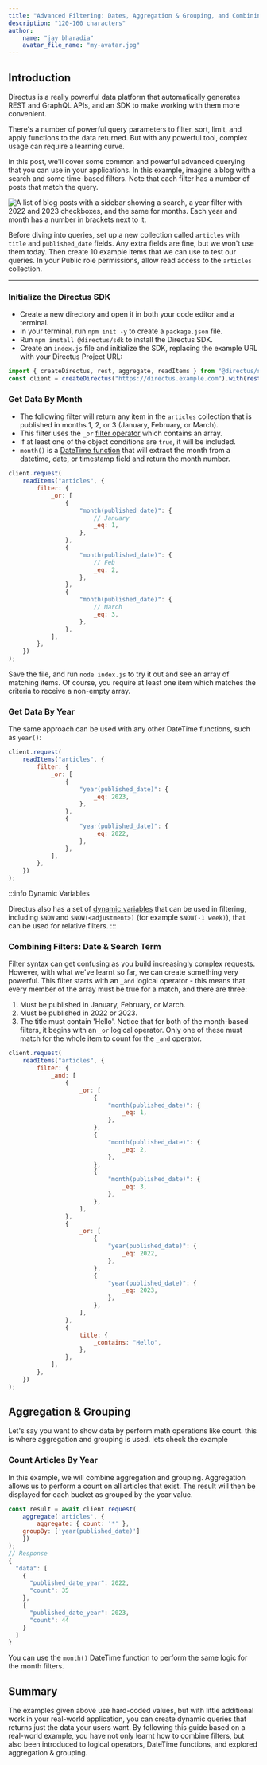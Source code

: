 ```yaml
---
title: "Advanced Filtering: Dates, Aggregation & Grouping, and Combining Filters"
description: "120-160 characters"
author:
    name: "jay bharadia"
    avatar_file_name: "my-avatar.jpg"
---
```


## Introduction

Directus is a really powerful data platform that automatically generates REST and GraphQL APIs, and an SDK to make working with them more convenient.

There's a number of powerful query parameters to filter, sort, limit, and apply functions to the data returned. But with any powerful tool, complex usage can require a learning curve.

In this post, we'll cover some common and powerful advanced querying that you can use in your applications. In this example, imagine a blog with a search and some time-based filters. Note that each filter has a number of posts that match the query.

![A list of blog posts with a sidebar showing a search, a year filter with 2022 and 2023 checkboxes, and the same for months. Each year and month has a number in brackets next to it.](https://github.com/directus-community/guest-authoring/assets/1461554/e6e229bb-13e1-4a54-bfe7-623c12425bb3)

Before diving into queries, set up a new collection called `articles` with `title` and `published_date` fields. Any extra fields are fine, but we won't use them today. Then create 10 example items that we can use to test our queries.
In your Public role permissions, allow read access to the `articles` collection.

---

### Initialize the Directus SDK

-   Create a new directory and open it in both your code editor and a terminal.
-   In your terminal, run `npm init -y` to create a `package.json` file.
-   Run `npm install @directus/sdk` to install the Directus SDK.
-   Create an `index.js` file and initialize the SDK, replacing the example URL with your Directus Project URL:

```js
import { createDirectus, rest, aggregate, readItems } from "@directus/sdk";
const client = createDirectus("https://directus.example.com").with(rest());
```

### Get Data By Month

-   The following filter will return any item in the `articles` collection that is published in months 1, 2, or 3 (January, February, or March).
-   This filter uses the `_or` [filter operator](https://docs.directus.io/reference/filter-rules.html#filter-operators) which contains an array.
-   If at least one of the object conditions are `true`, it will be included.
-   `month()` is a [DateTime function](https://docs.directus.io/reference/query.html#datetime-functions) that will extract the month from a datetime, date, or timestamp field and return the month number.

```js
client.request(
    readItems("articles", {
        filter: {
            _or: [
                {
                    "month(published_date)": {
                        // January
                        _eq: 1,
                    },
                },
                {
                    "month(published_date)": {
                        // Feb
                        _eq: 2,
                    },
                },
                {
                    "month(published_date)": {
                        // March
                        _eq: 3,
                    },
                },
            ],
        },
    })
);
```

Save the file, and run `node index.js` to try it out and see an array of matching items. Of course, you require at least one item which matches the criteria to receive a non-empty array.

### Get Data By Year

The same approach can be used with any other DateTime functions, such as `year()`:

```js
client.request(
    readItems("articles", {
        filter: {
            _or: [
                {
                    "year(published_date)": {
                        _eq: 2023,
                    },
                },
                {
                    "year(published_date)": {
                        _eq: 2022,
                    },
                },
            ],
        },
    })
);
```

:::info Dynamic Variables

Directus also has a set of [dynamic variables](https://docs.directus.io/reference/filter-rules.html#dynamic-variables) that can be used in filtering, including `$NOW` and `$NOW(<adjustment>)` (for example `$NOW(-1 week)`), that can be used for relative filters.
:::

### Combining Filters: Date & Search Term

Filter syntax can get confusing as you build increasingly complex requests. However, with what we've learnt so far, we can create something very powerful.
This filter starts with an `_and` logical operator - this means that every member of the array must be true for a match, and there are three:

1. Must be published in January, February, or March.
2. Must be published in 2022 or 2023.
3. The title must contain 'Hello'.
   Notice that for both of the month-based filters, it begins with an `_or` logical operator. Only one of these must match for the whole item to count for the `_and` operator.

```js
client.request(
    readItems("articles", {
        filter: {
            _and: [
                {
                    _or: [
                        {
                            "month(published_date)": {
                                _eq: 1,
                            },
                        },
                        {
                            "month(published_date)": {
                                _eq: 2,
                            },
                        },
                        {
                            "month(published_date)": {
                                _eq: 3,
                            },
                        },
                    ],
                },
                {
                    _or: [
                        {
                            "year(published_date)": {
                                _eq: 2022,
                            },
                        },
                        {
                            "year(published_date)": {
                                _eq: 2023,
                            },
                        },
                    ],
                },
                {
                    title: {
                        _contains: "Hello",
                    },
                },
            ],
        },
    })
);
```

## Aggregation & Grouping

Let's say you want to show data by perform math operations like count. this is where aggregation and grouping is used. lets check the example

### Count Articles By Year

In this example, we will combine aggregation and grouping. Aggregation allows us to perform a count on all articles that exist. The result will then be displayed for each bucket as grouped by the year value.

```js
const result = await client.request(
	aggregate('articles', {
		aggregate: { count: '*' },
    groupBy: ['year(published_date)']
	})
);
// Response
{
  "data": [
    {
      "published_date_year": 2022,
      "count": 35
    },
    {
      "published_date_year": 2023,
      "count": 44
    }
  ]
}
```

You can use the `month()` DateTime function to perform the same logic for the month filters.

## Summary

The examples given above use hard-coded values, but with little additional work in your real-world application, you can create dynamic queries that returns just the data your users want.
By following this guide based on a real-world example, you have not only learnt how to combine filters, but also been introduced to logical operators, DateTime functions, and explored aggregation & grouping.
